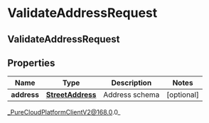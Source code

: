 # ValidateAddressRequest

## ValidateAddressRequest

## Properties

|Name | Type | Description | Notes|
|------------ | ------------- | ------------- | -------------|
| **address** | [**StreetAddress**](StreetAddress) | Address schema | [optional] |



_PureCloudPlatformClientV2@168.0.0_
